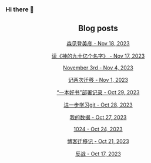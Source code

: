 ### Hi there 👋

<!--
**EuDs63/EuDs63** is a ✨ _special_ ✨ repository because its `README.md` (this file) appears on your GitHub profile.

Here are some ideas to get you started:

- 🔭 I’m currently working on ...
- 🌱 I’m currently learning ...
- 👯 I’m looking to collaborate on ...
- 🤔 I’m looking for help with ...
- 💬 Ask me about ...
- 📫 How to reach me: ...
- 😄 Pronouns: ...
- ⚡ Fun fact: ...
-->

<h2 align="center">Blog posts</h2>
<!-- BLOG-POST-LIST:START --><p align="center"><a href= https://ds63.eu.org/2023/%E6%A3%AE%E8%A7%81%E7%99%BB%E7%BE%8E%E5%BD%A6/ > 森见登美彦 - Nov 18, 2023 </a></p><p align="center"><a href= https://ds63.eu.org/2023/%E8%AF%BB%E7%A5%9E%E7%9A%84%E4%B9%9D%E5%8D%81%E4%BA%BF%E4%B8%AA%E5%90%8D%E5%AD%97/ > 读《神的九十亿个名字》 - Nov 17, 2023 </a></p><p align="center"><a href= https://ds63.eu.org/2023/november-3rd/ > November 3rd - Nov 4, 2023 </a></p><p align="center"><a href= https://ds63.eu.org/2023/%E8%AE%B0%E4%B8%A4%E6%AC%A1%E8%BF%81%E7%A7%BB/ > 记两次迁移 - Nov 1, 2023 </a></p><p align="center"><a href= https://ds63.eu.org/2023/%E4%B8%80%E6%9C%AC%E5%A5%BD%E4%B9%A6%E9%83%A8%E7%BD%B2%E8%AE%B0%E5%BD%95/ > “一本好书”部署记录 - Oct 29, 2023 </a></p><p align="center"><a href= https://ds63.eu.org/2023/%E8%BF%9B%E4%B8%80%E6%AD%A5%E5%AD%A6%E4%B9%A0git/ > 进一步学习git - Oct 28, 2023 </a></p><p align="center"><a href= https://ds63.eu.org/2023/%E6%88%91%E7%9A%84%E6%95%B0%E6%8D%AE/ > 我的数据 - Oct 27, 2023 </a></p><p align="center"><a href= https://ds63.eu.org/2023/1024/ > 1024 - Oct 24, 2023 </a></p><p align="center"><a href= https://ds63.eu.org/2023/%E5%8D%9A%E5%AE%A2%E8%BF%81%E7%A7%BB%E8%AE%B0/ > 博客迁移记 - Oct 21, 2023 </a></p><p align="center"><a href= https://ds63.eu.org/2023/%E5%8F%8D%E6%88%98/ > 反战 - Oct 17, 2023 </a></p><!-- BLOG-POST-LIST:END -->
